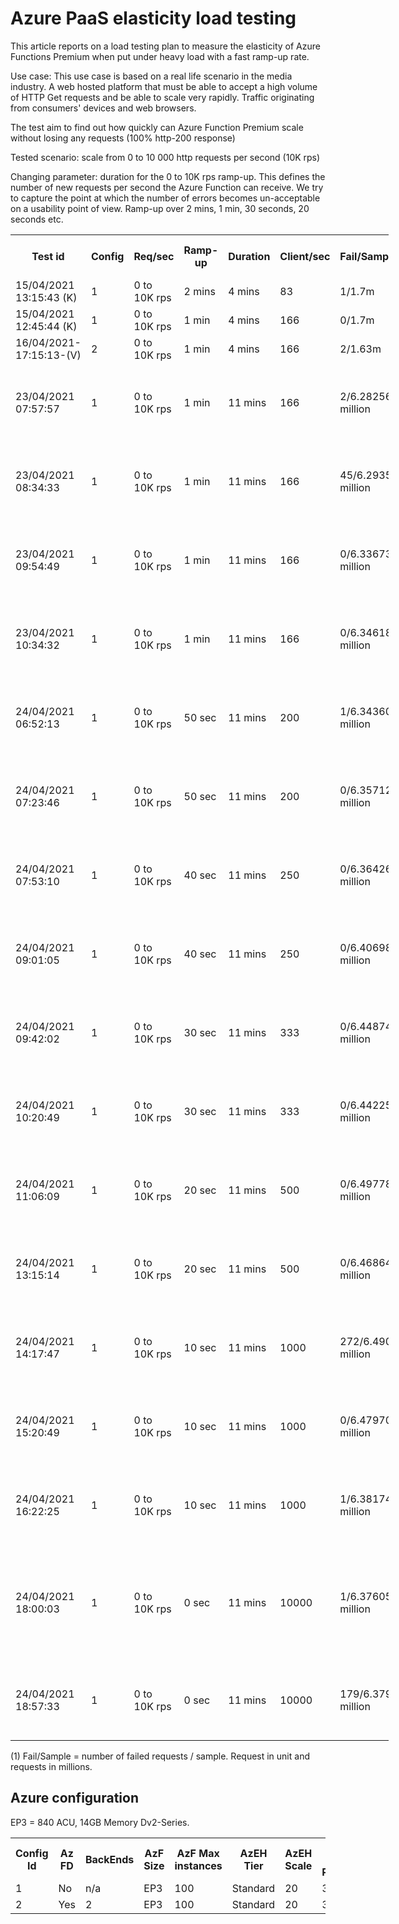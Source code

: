 # Azure PaaS elasticity load testing

This article reports on a load testing plan to measure the elasticity of Azure Functions Premium when put under heavy load with a fast ramp-up rate.

Use case:
This use case is based on a real life scenario in the media industry. A web hosted platform that must be able to accept a high volume of HTTP Get requests and be able to scale very rapidly. Traffic originating from consumers' devices and web browsers.

The test aim to find out how quickly can Azure Function Premium scale without losing any requests (100% http-200 response)

Tested scenario: scale from 0 to 10 000 http requests per second (10K rps)

Changing parameter: duration for the 0 to 10K rps ramp-up. This defines the number of new requests per second the Azure Function can receive. We try to capture the point at which the number of errors becomes un-acceptable on a usability point of view. Ramp-up over 2 mins, 1 min, 30 seconds, 20 seconds etc.

<table style="width:120%">
  <tr>
    <th>Test id</th>
    <th>Config</th>
    <th>Req/sec</th>
    <th>Ramp-up</th>
    <th>Duration</th>
    <th>Client/sec</th>
    <th>Fail/Sample(1)</th>
    <th>Avg rps</th>
    <th>AzFunc instances</th>
    <th>EH Incoming Messages</th>
    <th>Test Setup</th>
    <th>Test report<th>
  </tr>
  <tr>
    <td>15/04/2021 13:15:43 (K)</td>
    <td>1</td>
    <td>0 to 10K rps</td>
    <td>2 mins</td>
    <td>4 mins</td>
    <td>83</td>
    <td>1/1.7m</td>
        <td></td>
    <td>15</td>
    <td></td>
    <td></td>
    <td></td>
  </tr>
  <tr>
    <td>15/04/2021 12:45:44 (K)</td>
    <td>1</td>
    <td>0 to 10K rps</td>
    <td>1 min</td>
    <td>4 mins</td>
    <td>166</td>
    <td>0/1.7m</td>
            <td></td>
    <td>15</td>
    <td></td>
    <td></td>
    <td></td>
  </tr>
  <tr>
    <td>16/04/2021-17:15:13-(V)</td>
    <td>2</td>
    <td>0 to 10K rps</td>
    <td>1 min</td>
    <td>4 mins</td>
    <td>166</td>
    <td>2/1.63m</td>
            <td>8500</td>
    <td>?</td>
    <td></td>
    <td></td>
    <td><a target="_blank" href="https://sareportsloadtesting.blob.core.windows.net/testingreports/16042021_171513_(V)/artifacts/dashboard/index.html">Report</a></td>
  </tr>
  <tr>
    <td>23/04/2021 07:57:57</td>
    <td>1</td>
    <td>0 to 10K rps</td>
    <td>1 min</td>
    <td>11 mins</td>
    <td>166</td>
    <td>2/6.282561 million</td>
            <td>8057</td>
    <td>20</td>
    <td>6.282559 million</td>
    <td>500 Virtual Users x 20 Medium Instances</td>
    <td><a target="_blank" href="https://sareportsloadtesting.blob.core.windows.net/testingreports/23042021_075757/dashboard/index.html">Report</a></td>
  </tr>
  <tr>
    <td>23/04/2021 08:34:33</td>
    <td>1</td>
    <td>0 to 10K rps</td>
    <td>1 min</td>
    <td>11 mins</td>
    <td>166</td>
    <td>45/6.293572 million</td>
            <td>8345</td>
    <td>20</td>
    <td>6.293558 million</td>
    <td>500 Virtual Users x 20 Medium Instances</td>
    <td><a target="_blank" href="https://sareportsloadtesting.blob.core.windows.net/testingreports/23042021_083433/dashboard/index.html">Report</a></td>
  </tr>
  <tr>
    <td>23/04/2021 09:54:49</td>
    <td>1</td>
    <td>0 to 10K rps</td>
    <td>1 min</td>
    <td>11 mins</td>
    <td>166</td>
    <td>0/6.336730 million</td>
            <td>9496</td>
    <td>16</td>
    <td>6.336730 million</td>
    <td>250 Virtual Users x 40 Medium Instances</td>
    <td><a target="_blank" href="https://sareportsloadtesting.blob.core.windows.net/testingreports/23042021_095449/dashboard/index.html">Report</a></td>
  </tr>
  <tr>
    <td>23/04/2021 10:34:32</td>
    <td>1</td>
    <td>0 to 10K rps</td>
    <td>1 min</td>
    <td>11 mins</td>
    <td>166</td>
    <td>0/6.346183 million</td>
            <td>9515</td>
    <td>17</td>
    <td>6.346183 million</td>
    <td>250 Virtual Users x 40 Medium Instances</td>
    <td><a target="_blank" href="https://sareportsloadtesting.blob.core.windows.net/testingreports/23042021_103432/dashboard/index.html">Report</a></td>
  </tr>
  <tr>
    <td>24/04/2021 06:52:13</td>
    <td>1</td>
    <td>0 to 10K rps</td>
    <td>50 sec</td>
    <td>11 mins</td>
    <td>200</td>
    <td>1/6.343606 million</td>
            <td>9535</td>
    <td>13</td>
    <td>6.343606 million</td>
    <td>250 Virtual Users x 40 Medium Instances</td>
    <td><a target="_blank" href="https://sareportsloadtesting.blob.core.windows.net/testingreports/24042021_065214/dashboard/index.html">Report</a></td>
  </tr>
  <tr>
    <td>24/04/2021 07:23:46</td>
    <td>1</td>
    <td>0 to 10K rps</td>
    <td>50 sec</td>
    <td>11 mins</td>
    <td>200</td>
    <td>0/6.357121 million</td>
            <td>9555</td>
    <td>17</td>
    <td>6.357122 million</td>
    <td>250 Virtual Users x 40 Medium Instances</td>
    <td><a target="_blank" href="https://sareportsloadtesting.blob.core.windows.net/testingreports/24042021_072346/dashboard/index.html">Report</a></td>
  </tr>
  <tr>
    <td>24/04/2021 07:53:10</td>
    <td>1</td>
    <td>0 to 10K rps</td>
    <td>40 sec</td>
    <td>11 mins</td>
    <td>250</td>
    <td>0/6.364264 million</td>
            <td>9567</td>
    <td>16</td>
    <td>6.364425 million</td>
    <td>250 Virtual Users x 40 Medium Instances</td>
    <td><a target="_blank" href="https://sareportsloadtesting.blob.core.windows.net/testingreports/24042021_075310/dashboard/index.html">Report</a></td>
  </tr>
  <tr>
    <td>24/04/2021 09:01:05</td>
    <td>1</td>
    <td>0 to 10K rps</td>
    <td>40 sec</td>
    <td>11 mins</td>
    <td>250</td>
    <td>0/6.406986 million</td>
            <td>9633</td>
    <td>13</td>
    <td>6.406986 million</td>
    <td>250 Virtual Users x 40 Medium Instances</td>
    <td><a target="_blank" href="https://sareportsloadtesting.blob.core.windows.net/testingreports/24042021_090105/dashboard/index.html">Report</a></td>
  </tr>
  <tr>
    <td>24/04/2021 09:42:02</td>
    <td>1</td>
    <td>0 to 10K rps</td>
    <td>30 sec</td>
    <td>11 mins</td>
    <td>333</td>
    <td>0/6.448748 million</td>
            <td>9693</td>
    <td>14</td>
    <td>6.448748 million</td>
    <td>250 Virtual Users x 40 Medium Instances</td>
    <td><a target="_blank" href="https://sareportsloadtesting.blob.core.windows.net/testingreports/24042021_094202/dashboard/index.html">Report</a></td>
  </tr>
  <tr>
    <td>24/04/2021 10:20:49</td>
    <td>1</td>
    <td>0 to 10K rps</td>
    <td>30 sec</td>
    <td>11 mins</td>
    <td>333</td>
    <td>0/6.442250 million</td>
            <td>9683</td>
    <td>20</td>
    <td>6.442250 million</td>
    <td>250 Virtual Users x 40 Medium Instances</td>
    <td><a target="_blank" href="https://sareportsloadtesting.blob.core.windows.net/testingreports/24042021_102049/dashboard/index.html">Report</a></td>
  </tr>
  <tr>
    <td>24/04/2021 11:06:09</td>
    <td>1</td>
    <td>0 to 10K rps</td>
    <td>20 sec</td>
    <td>11 mins</td>
    <td>500</td>
    <td>0/6.497785 million</td>
            <td>9769</td>
    <td>15</td>
    <td>6.497785 million</td>
    <td>250 Virtual Users x 40 Medium Instances</td>
    <td><a target="_blank" href="https://sareportsloadtesting.blob.core.windows.net/testingreports/24042021_110609/dashboard/index.html">Report</a></td>
  </tr>
  <tr>
    <td>24/04/2021 13:15:14</td>
    <td>1</td>
    <td>0 to 10K rps</td>
    <td>20 sec</td>
    <td>11 mins</td>
    <td>500</td>
    <td>0/6.468643 million</td>
            <td>9721</td>
    <td>12</td>
    <td>6.468643 million</td>
    <td>250 Virtual Users x 40 Medium Instances</td>
    <td><a target="_blank" href="https://sareportsloadtesting.blob.core.windows.net/testingreports/24042021_131514/dashboard/index.html">Report</a></td>
  </tr>
  <tr>
    <td>24/04/2021 14:17:47</td>
    <td>1</td>
    <td>0 to 10K rps</td>
    <td>10 sec</td>
    <td>11 mins</td>
    <td>1000</td>
    <td>272/6.490735 million</td>
            <td>9756</td>
    <td>13</td>
    <td>6.490463 million</td>
    <td>250 Virtual Users x 40 Medium Instances</td>
    <td><a target="_blank" href="https://sareportsloadtesting.blob.core.windows.net/testingreports/24042021_141747/dashboard/index.html">Report</a></td>
  </tr>
  <tr>
    <td>24/04/2021 15:20:49</td>
    <td>1</td>
    <td>0 to 10K rps</td>
    <td>10 sec</td>
    <td>11 mins</td>
    <td>1000</td>
    <td>0/6.479702 million</td>
            <td>9742</td>
    <td>13</td>
    <td>6.479702 million</td>
    <td>250 Virtual Users x 40 Medium Instances</td>
    <td><a target="_blank" href="https://sareportsloadtesting.blob.core.windows.net/testingreports/24042021_152049/dashboard/index.html">Report</a></td>
  </tr>
  <tr>
    <td>24/04/2021 16:22:25</td>
    <td>1</td>
    <td>0 to 10K rps</td>
    <td>10 sec</td>
    <td>11 mins</td>
    <td>1000</td>
    <td>1/6.381744 million</td>
            <td>9595</td>
    <td>20</td>
    <td>6.381743 million</td>
    <td>250 Virtual Users x 40 Medium Instances</td>
    <td><a target="_blank" href="https://sareportsloadtesting.blob.core.windows.net/testingreports/24042021_162225/dashboard/index.html">Report</a></td>
  </tr>
  <tr>
    <td>24/04/2021 18:00:03</td>
    <td>1</td>
    <td>0 to 10K rps</td>
    <td>0 sec</td>
    <td>11 mins</td>
    <td>10000</td>
    <td>1/6.376057 million</td>
            <td>9578</td>
    <td>17</td>
    <td>5.776255 million (large discrepancy due to Azure Diagnostics missing a sample)</td>
    <td>250 Virtual Users x 40 Medium Instances</td>
    <td><a target="_blank" href="https://sareportsloadtesting.blob.core.windows.net/testingreports/24042021_180003/dashboard/index.html">Report</a></td>
  </tr>
  <tr>
    <td>24/04/2021 18:57:33</td>
    <td>1</td>
    <td>0 to 10K rps</td>
    <td>0 sec</td>
    <td>11 mins</td>
    <td>10000</td>
    <td>179/6.379544 million</td>
            <td>9585</td>
    <td>17</td>
    <td>6.379365 million</td>
    <td>250 Virtual Users x 40 Medium Instances</td>
    <td><a target="_blank" href="https://sareportsloadtesting.blob.core.windows.net/testingreports/24042021_185733/dashboard/index.html">Report</a></td>
  </tr>
</table>

(1) Fail/Sample = number of failed requests / sample. Request in unit and requests in millions.

## Azure configuration

EP3 = 840 ACU, 14GB Memory Dv2-Series.

<table style="width:100%">
  <tr>
    <th>Config Id</th>
    <th>Az FD</th>
    <th>BackEnds</th>
    <th>AzF Size</th>
    <th>AzF Max instances</th>
    <th>AzEH Tier</th>
    <th>AzEH Scale</th>
    <th>AzEH Hub Partitions</th>
  </tr>
  <tr>
    <td>1</td>
    <td>No</td>
    <td>n/a</td>
    <td>EP3</td>
    <td>100</td>
    <td>Standard</td>
    <td>20</td>
    <td>32</td>
</tr>
  <tr>
    <td>2</td>
    <td>Yes</td>
    <td>2</td>
    <td>EP3</td>
    <td>100</td>
    <td>Standard</td>
    <td>20</td>
    <td>32</td>
  </tr>

</table>